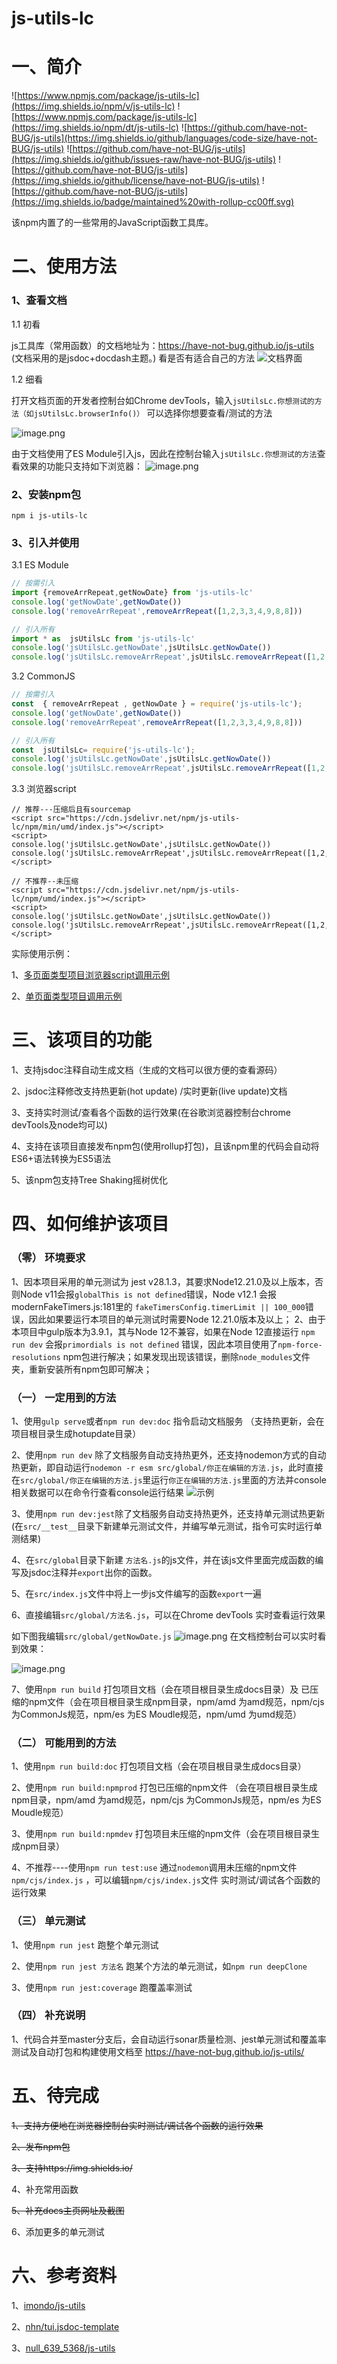 # js-utils-lc

# 一、简介
![https://www.npmjs.com/package/js-utils-lc](https://img.shields.io/npm/v/js-utils-lc)
![https://www.npmjs.com/package/js-utils-lc](https://img.shields.io/npm/dt/js-utils-lc)
![https://github.com/have-not-BUG/js-utils](https://img.shields.io/github/languages/code-size/have-not-BUG/js-utils)
![https://github.com/have-not-BUG/js-utils](https://img.shields.io/github/issues-raw/have-not-BUG/js-utils)
![https://github.com/have-not-BUG/js-utils](https://img.shields.io/github/license/have-not-BUG/js-utils)
![https://github.com/have-not-BUG/js-utils](https://img.shields.io/badge/maintained%20with-rollup-cc00ff.svg)





该npm内置了的一些常用的JavaScript函数工具库。




# 二、使用方法

### 1、查看文档

1.1 初看
 
js工具库（常用函数）的文档地址为：https://have-not-bug.github.io/js-utils
(文档采用的是jsdoc+docdash主题。)
看是否有适合自己的方法
![文档界面](https://publicimage-1251317493.file.myqcloud.com/reportBug/202107191818355815.png)

1.2 细看

打开文档页面的开发者控制台如Chrome devTools，输入`jsUtilsLc.你想测试的方法（如jsUtilsLc.browserInfo()）` 可以选择你想要查看/测试的方法

![image.png](https://upload-images.jianshu.io/upload_images/2166980-35f72466526c3e99.png?imageMogr2/auto-orient/strip%7CimageView2/2/w/1240)


由于文档使用了ES Module引入js，因此在控制台输入`jsUtilsLc.你想测试的方法`查看效果的功能只支持如下浏览器：
![image.png](https://upload-images.jianshu.io/upload_images/2166980-c1554642963d5195.png?imageMogr2/auto-orient/strip%7CimageView2/2/w/1240)


###  2、安装npm包

`npm i js-utils-lc`

### 3、引入并使用

3.1 ES Module

```javascript
// 按需引入
import {removeArrRepeat,getNowDate} from 'js-utils-lc'
console.log('getNowDate',getNowDate())
console.log('removeArrRepeat',removeArrRepeat([1,2,3,3,4,9,8,8]))

// 引入所有
import * as  jsUtilsLc from 'js-utils-lc'
console.log('jsUtilsLc.getNowDate',jsUtilsLc.getNowDate())
console.log('jsUtilsLc.removeArrRepeat',jsUtilsLc.removeArrRepeat([1,2,3,3,4,9,8,8]))


```

3.2 CommonJS


```javascript
// 按需引入
const  { removeArrRepeat , getNowDate } = require('js-utils-lc');
console.log('getNowDate',getNowDate())
console.log('removeArrRepeat',removeArrRepeat([1,2,3,3,4,9,8,8]))

// 引入所有
const  jsUtilsLc= require('js-utils-lc');
console.log('jsUtilsLc.getNowDate',jsUtilsLc.getNowDate())
console.log('jsUtilsLc.removeArrRepeat',jsUtilsLc.removeArrRepeat([1,2,3,3,4,9,8,8]))


```


3.3 浏览器script
```
// 推荐---压缩后且有sourcemap
<script src="https://cdn.jsdelivr.net/npm/js-utils-lc/npm/min/umd/index.js"></script>
<script>
console.log('jsUtilsLc.getNowDate',jsUtilsLc.getNowDate())
console.log('jsUtilsLc.removeArrRepeat',jsUtilsLc.removeArrRepeat([1,2,3,3,4,9,8,8]))
</script>

```

```
// 不推荐--未压缩
<script src="https://cdn.jsdelivr.net/npm/js-utils-lc/npm/umd/index.js"></script>
<script>
console.log('jsUtilsLc.getNowDate',jsUtilsLc.getNowDate())
console.log('jsUtilsLc.removeArrRepeat',jsUtilsLc.removeArrRepeat([1,2,3,3,4,9,8,8]))
</script>

```
实际使用示例：

1、[多页面类型项目浏览器script调用示例](https://codesandbox.io/s/jolly-easley-2gde8?file=/index.html)

2、[单页面类型项目调用示例](https://codesandbox.io/s/silly-star-glq9d?file=/src/main.js)

# 三、该项目的功能
1、支持jsdoc注释自动生成文档（生成的文档可以很方便的查看源码）

2、jsdoc注释修改支持热更新(hot update) /实时更新(live update)文档

3、支持实时测试/查看各个函数的运行效果(在谷歌浏览器控制台chrome devTools及node均可以)

4、支持在该项目直接发布npm包(使用rollup打包)，且该npm里的代码会自动将ES6+语法转换为ES5语法

5、该npm包支持Tree Shaking摇树优化


# 四、如何维护该项目

### （零） 环境要求
1、因本项目采用的单元测试为 jest v28.1.3，其要求Node12.21.0及以上版本，否则Node v11会报`globalThis is not defined`错误，Node v12.1 会报 modernFakeTimers.js:181里的 `fakeTimersConfig.timerLimit || 100_000`错误，因此如果要运行本项目的单元测试时需要Node 12.21.0版本及以上；
2、由于本项目中gulp版本为3.9.1，其与Node 12不兼容，如果在Node 12直接运行 `npm run dev` 会报`primordials is not defined` 错误，因此本项目使用了`npm-force-resolutions` npm包进行解决；如果发现出现该错误，删除`node_modules`文件夹，重新安装所有npm包即可解决；



### （一） 一定用到的方法

1、使用`gulp serve`或者`npm run dev:doc` 指令启动文档服务 （支持热更新，会在项目根目录生成hotupdate目录）


2、使用`npm run dev` 除了文档服务自动支持热更外，还支持nodemon方式的自动热更新，即自动运行`nodemon -r esm src/global/你正在编辑的方法.js`，此时直接在`src/global/你正在编辑的方法.js`里运行`你正在编辑的方法.js`里面的方法并console相关数据可以在命令行查看console运行结果
![示例](https://publicimage-1251317493.file.myqcloud.com/reportBug/202208231731458610.jpg)


3、使用`npm run dev:jest`除了文档服务自动支持热更外，还支持单元测试热更新(在`src/__test__`目录下新建单元测试文件，并编写单元测试，指令可实时运行单测结果)


4、在`src/global`目录下新建 `方法名.js`的js文件，并在该js文件里面完成函数的编写及jsdoc注释并`export`出你的函数。

5、在`src/index.js`文件中将上一步js文件编写的函数`export`一遍

6、直接编辑`src/global/方法名.js`，可以在Chrome devTools 实时查看运行效果

如下图我编辑`src/global/getNowDate.js`
![image.png](https://upload-images.jianshu.io/upload_images/2166980-525d749643559406.png?imageMogr2/auto-orient/strip%7CimageView2/2/w/1240)
在文档控制台可以实时看到效果：

![image.png](https://upload-images.jianshu.io/upload_images/2166980-b4bd762365aa6ef6.png?imageMogr2/auto-orient/strip%7CimageView2/2/w/1240)

7、使用`npm run build` 打包项目文档（会在项目根目录生成docs目录）及 已压缩的npm文件（会在项目根目录生成npm目录，npm/amd 为amd规范，npm/cjs 为CommonJs规范，npm/es 为ES Moudle规范，npm/umd 为umd规范）



### （二） 可能用到的方法
1、使用`npm run build:doc` 打包项目文档（会在项目根目录生成docs目录）

2、使用`npm run build:npmprod` 打包已压缩的npm文件 （会在项目根目录生成npm目录，npm/amd 为amd规范，npm/cjs 为CommonJs规范，npm/es 为ES Moudle规范）

3、使用`npm run build:npmdev` 打包项目未压缩的npm文件（会在项目根目录生成npm目录）

4、不推荐----使用`npm run test:use` 通过`nodemon`调用未压缩的npm文件 `npm/cjs/index.js` ，可以编辑`npm/cjs/index.js`文件 实时测试/调试各个函数的运行效果

### （三） 单元测试
1、使用`npm run jest` 跑整个单元测试

2、使用`npm run jest 方法名` 跑某个方法的单元测试，如`npm run deepClone`

3、使用`npm run jest:coverage` 跑覆盖率测试

### （四） 补充说明

1、代码合并至master分支后，会自动运行sonar质量检测、jest单元测试和覆盖率测试及自动打包和构建使用文档至 https://have-not-bug.github.io/js-utils/

# 五、待完成
~~1、支持方便地在浏览器控制台实时测试/调试各个函数的运行效果~~

~~2、发布npm包~~

~~3、支持https://img.shields.io/~~

4、补充常用函数

~~5、补充docs主页网址及截图~~

6、添加更多的单元测试

# 六、参考资料
1、[imondo/js-utils](https://github.com/imondo/js-utils) 
 
2、[nhn/tui.jsdoc-template](https://github.com/nhn/tui.jsdoc-template) 
 
3、[null_639_5368/js-utils](https://gitee.com/null_639_5368/js-utils)



